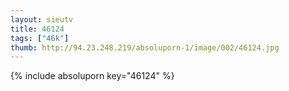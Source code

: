 ```yaml
--- 
layout: sieutv
title: 46124
tags: ["46k"]
thumb: http://94.23.248.219/absoluporn-1/image/002/46124.jpg
---
```

{% include absoluporn key="46124" %} 

